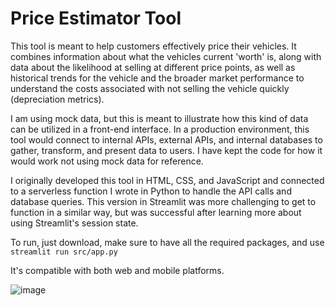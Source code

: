# Price Estimator Tool

This tool is meant to help customers effectively price their vehicles. It combines information about what the vehicles current 'worth' is, along with data about the likelihood at selling at different price points, as well as historical trends for the vehicle and the broader market performance to understand the costs associated with not selling the vehicle quickly (depreciation metrics). 

I am using mock data, but this is meant to illustrate how this kind of data can be utilized in a front-end interface. In a production environment, this tool would connect to internal APIs, external APIs, and internal databases to gather, transform, and present data to users. I have kept the code for how it would work not using mock data for reference.

I originally developed this tool in HTML, CSS, and JavaScript and connected to a serverless function I wrote in Python to handle the API calls and database queries. This version in Streamlit was more challenging to get to function in a similar way, but was successful after learning more about using Streamlit's session state.

To run, just download, make sure to have all the required packages, and use `streamlit run src/app.py`

It's compatible with both web and mobile platforms.

![image](https://github.com/dillonalexander/Price-Estimator-Tool/assets/101664530/0678b50d-f774-4b46-ba67-b50018c01d28)

